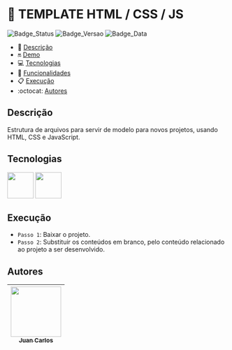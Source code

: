 # 📌 TEMPLATE HTML / CSS / JS

![Badge_Status](https://img.shields.io/badge/STATUS-CONCLUIDO-green)
![Badge_Versao](https://img.shields.io/badge/VERS%C3%83O-1.0-black)
![Badge_Data](https://img.shields.io/badge/DATA-SETEMBRO%2C2023-blue)

* 📑 [Descrição](#descrição)
* 🔛 [Demo](#demo)
* 💻 [Tecnologias](#tecnologias)
* 🔨 [Funcionalidades](#funcionalidades)
* 📋 [Execução](#execução)
* :octocat: [Autores](#autores)


## Descrição
<p>Estrutura de arquivos para servir de modelo para novos projetos, usando HTML, CSS e JavaScript.</p>

## Tecnologias
<img src="https://cdn.jsdelivr.net/gh/devicons/devicon/icons/html5/html5-original-wordmark.svg" width="60px" height="60px" /> <img src="https://cdn.jsdelivr.net/gh/devicons/devicon/icons/css3/css3-original-wordmark.svg" width="60px" height="60px"/>
          
## Execução
- `Passo 1`: Baixar o projeto.
- `Passo 2`: Substituir os conteúdos em branco, pelo conteúdo relacionado ao projeto a ser desenvolvido.


## Autores
| [<img src="https://avatars.githubusercontent.com/u/97527277" width=115><br><sub>Juan Carlos</sub>](https://github.com/juan-soaraes) |
| :---: |